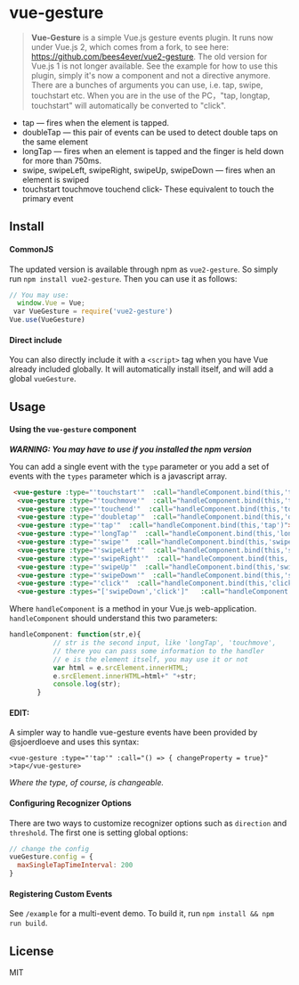 # vue-gesture

> **Vue-Gesture** is a simple Vue.js gesture events plugin.
 >It runs now under Vue.js 2, which comes from a fork, to see here: https://github.com/bees4ever/vue2-gesture. The old version for Vue.js 1 is not longer available.
 See the example for how to use this plugin, simply it's now a component and not a directive anymore.
 There are a bunches of arguments you can use, i.e. tap, swipe, touchstart etc. 
 When you are in the use of the PC，"tap, longtap, touchstart" will automatically be converted to "click".

- tap — fires when the element is tapped.
- doubleTap — this pair of events can be used to detect double taps on the same element
- longTap — fires when an element is tapped and the finger is held down for more than 750ms.
- swipe, swipeLeft, swipeRight, swipeUp, swipeDown — fires when an element is swiped 
- touchstart touchmove touchend click- These equivalent to touch the primary event 


## Install

#### CommonJS

The updated version is available through npm as `vue2-gesture`. So simply run `npm install vue2-gesture`. Then you can use it as follows:

  ``` js
  // You may use: 
    window.Vue = Vue;
  var VueGesture = require('vue2-gesture')
  Vue.use(VueGesture)
  ```

#### Direct include

You can also directly include it with a `<script>` tag when you have Vue already included globally. It will automatically install itself, and will add a global `vueGesture`.

## Usage

#### Using the `vue-gesture` component
***WARNING: You may have to use <vue2-gesture> if you installed the npm version***

You can add a single event with the `type` parameter or you add a set of events with the `types` parameter which is
a javascript array.

``` html
 <vue-gesture :type="'touchstart'"  :call="handleComponent.bind(this,'touchstart')" >touchstart</vue-gesture>
  <vue-gesture :type="'touchmove'"  :call="handleComponent.bind(this,'touchmove')" ><i>touchmove</i></vue-gesture>
  <vue-gesture :type="'touchend'"  :call="handleComponent.bind(this,'touchend')" >touchend</vue-gesture>
  <vue-gesture :type="'doubletap'"  :call="handleComponent.bind(this,'doubletap')">doubleTap</vue-gesture>
  <vue-gesture :type="'tap'"  :call="handleComponent.bind(this,'tap')">tap</vue-gesture>
  <vue-gesture :type="'longTap'"  :call="handleComponent.bind(this,'longTap')">longTap</vue-gesture>
  <vue-gesture :type="'swipe'"  :call="handleComponent.bind(this,'swipe')">swipe</vue-gesture>
  <vue-gesture :type="'swipeLeft'"  :call="handleComponent.bind(this,'swipeLeft')">swipeLeft</vue-gesture>
  <vue-gesture :type="'swipeRight'"  :call="handleComponent.bind(this,'swipeRight')">swipeRight</vue-gesture>
  <vue-gesture :type="'swipeUp'"  :call="handleComponent.bind(this,'swipeUp')">swipeUp</vue-gesture>
  <vue-gesture :type="'swipeDown'"  :call="handleComponent.bind(this,'swipeDown')">swipeDown</vue-gesture>
  <vue-gesture :type="'click'"  :call="handleComponent.bind(this,'click')">click</vue-gesture>
  <vue-gesture :types="['swipeDown','click']"   :call="handleComponent.bind(this,'EVENT')" >swipeDown and click</vue-gesture>

```

Where `handleComponent` is a method in your Vue.js web-application. `handleComponent` should understand this two parameters:

  ``` js
 handleComponent: function(str,e){
             // str is the second input, like 'longTap', 'touchmove', 
             // there you can pass some information to the handler 
             // e is the element itself, you may use it or not
             var html = e.srcElement.innerHTML;
             e.srcElement.innerHTML=html+" "+str;
             console.log(str);
         }
  ```
  
#### EDIT:

A simpler way to handle vue-gesture events have been provided by @sjoerdloeve and uses this syntax:

```
<vue-gesture :type="'tap'" :call="() => { changeProperty = true}" >tap</vue-gesture>
```
_Where the type, of course, is changeable._


#### Configuring Recognizer Options

There are two ways to customize recognizer options such as `direction` and `threshold`. The first one is setting global options:

``` js
// change the config
vueGesture.config = {
  maxSingleTapTimeInterval: 200
}
```
#### Registering Custom Events

See `/example` for a multi-event demo. To build it, run `npm install && npm run build`.

## License

MIT
